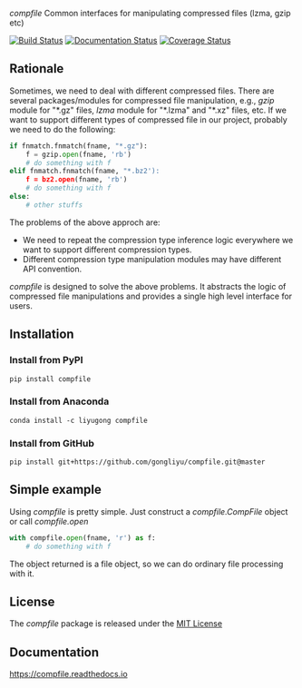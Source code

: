 *compfile* Common interfaces for manipulating compressed files (lzma, gzip etc)

[![Build Status](https://travis-ci.com/gongliyu/compfile.svg?branch=master)](https://travis-ci.com/gongliyu/compfile)
[![Documentation Status](https://readthedocs.org/projects/compfile/badge/?version=latest)](https://compfile.readthedocs.io/en/latest/?badge=latest)
[![Coverage Status](https://coveralls.io/repos/github/gongliyu/compfile/badge.svg?branch=master)](https://coveralls.io/github/gongliyu/compfile?branch=master)

## Rationale
Sometimes, we need to deal with different compressed files. There are
several packages/modules for compressed file manipulation, e.g.,
*gzip* module for "\*.gz" files, *lzma* module for "\*.lzma" and
"\*.xz" files, etc. If we want to support different types of
compressed file in our project, probably we need to do the following:

``` python
if fnmatch.fnmatch(fname, "*.gz"):
    f = gzip.open(fname, 'rb')
    # do something with f
elif fnmatch.fnmatch(fname, "*.bz2'):
    f = bz2.open(fname, 'rb')
    # do something with f
else:
    # other stuffs
```

The problems of the above approch are:
* We need to repeat the compression type inference logic everywhere we
  want to support different compression types.
* Different compression type manipulation modules may have different
  API convention.
  
*compfile* is designed to solve the above problems. It abstracts the logic of compressed file manipulations and provides a single high level interface for users.

## Installation

### Install from PyPI

``` shell
pip install compfile
```

### Install from Anaconda

``` shell
conda install -c liyugong compfile
```

### Install from GitHub

``` shell
pip install git+https://github.com/gongliyu/compfile.git@master
```

## Simple example

Using *compfile* is pretty simple. Just construct a
*compfile.CompFile* object or call *compfile.open*

``` python
with compfile.open(fname, 'r') as f:
    # do something with f
```

The object returned is a file object, so we can do ordinary file
processing with it.

## License

The *compfile* package is released under the [MIT License](LICENSE)

## Documentation

https://compfile.readthedocs.io

